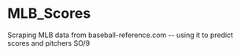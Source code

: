 # MLB_Scores
Scraping MLB data from baseball-reference.com -- using it to predict scores and pitchers SO/9
